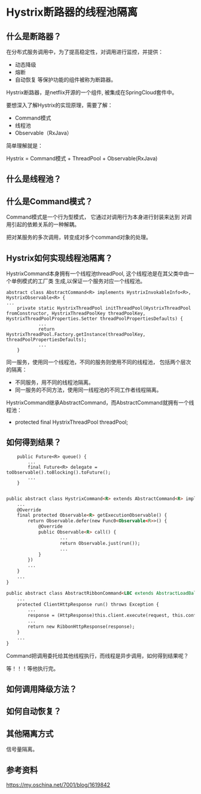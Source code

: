 # Hystrix断路器的线程池隔离

## 什么是断路器？
在分布式服务调用中，为了提高稳定性，对调用进行监控，并提供：
- 动态降级
- 熔断
- 自动恢复
等保护功能的组件被称为断路器。

Hystrix断路器，是netflix开源的一个组件, 被集成在SpringCloud套件中。

要想深入了解Hystrix的实现原理，需要了解：
- Command模式
- 线程池
- Observable（RxJava）

简单理解就是：

Hystrix = Command模式 + ThreadPool + Observable(RxJava)

## 什么是线程池？


## 什么是Command模式？
Command模式是一个行为型模式，
它通过对调用行为本身进行封装来达到
对调用引起的依赖关系的一种解耦。

把对某服务的多次调用，转变成对多个command对象的处理。

## Hystrix如何实现线程池隔离？
HystrixCommand本身拥有一个线程池threadPool, 这个线程池是在其父类中由一个单例模式的工厂类
生成,以保证一个服务对应一个线程池。
```
abstract class AbstractCommand<R> implements HystrixInvokableInfo<R>, HystrixObservable<R> {
...
    private static HystrixThreadPool initThreadPool(HystrixThreadPool fromConstructor, HystrixThreadPoolKey threadPoolKey, HystrixThreadPoolProperties.Setter threadPoolPropertiesDefaults) {
            ...
            return HystrixThreadPool.Factory.getInstance(threadPoolKey, threadPoolPropertiesDefaults);
            ...
    }
```


同一服务，使用同一个线程池，不同的服务则使用不同的线程池，
包括两个层次的隔离：
- 不同服务，用不同的线程池隔离。
- 同一服务的不同方法，使用同一线程池的不同工作者线程隔离。

HystrixCommand继承AbstractCommand，而AbstractCommand就拥有一个线程池：
- protected final HystrixThreadPool threadPool;


## 如何得到结果？
```
    public Future<R> queue() {
        ...
        final Future<R> delegate = toObservable().toBlocking().toFuture();
        ...
    }
```    

```html

public abstract class HystrixCommand<R> extends AbstractCommand<R> implements HystrixExecutable<R>, HystrixInvokableInfo<R>, HystrixObservable<R> {
    ...
    @Override
    final protected Observable<R> getExecutionObservable() {
        return Observable.defer(new Func0<Observable<R>>() {
            @Override
            public Observable<R> call() {
                    ...
                    return Observable.just(run());
                    ...
            }
        })
        ...
    }
    ...
}

public abstract class AbstractRibbonCommand<LBC extends AbstractLoadBalancerAwareClient<RQ, RS>, RQ extends ClientRequest, RS extends HttpResponse> extends HystrixCommand<ClientHttpResponse> implements RibbonCommand {
    ...
    protected ClientHttpResponse run() throws Exception {
        ...
        response = (HttpResponse)this.client.execute(request, this.config);
        ...
        return new RibbonHttpResponse(response);
    }
    ...
}
```
Command把调用委托给其他线程执行，而线程是异步调用，如何得到结果呢？

等！！！等他执行完。

## 如何调用降级方法？

## 如何自动恢复？


## 其他隔离方式
信号量隔离。

## 参考资料
https://my.oschina.net/7001/blog/1619842
